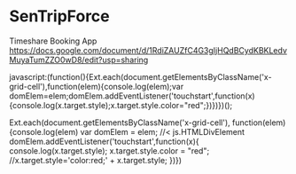 SenTripForce
============

Timeshare Booking App
https://docs.google.com/document/d/1RdiZAUZfC4G3gIjHQdBCydKBKLedvMuyaTumZZO0wD8/edit?usp=sharing


javascript:(function(){Ext.each(document.getElementsByClassName('x-grid-cell'),function(elem){console.log(elem);var domElem=elem;domElem.addEventListener('touchstart',function(x){console.log(x.target.style);x.target.style.color="red";})})})();

Ext.each(document.getElementsByClassName('x-grid-cell'),
	function(elem){console.log(elem)
	var domElem = elem; //< js.HTMLDivElement
	domElem.addEventListener('touchstart',function(x){
		console.log(x.target.style);
		x.target.style.color = "red";
		//x.target.style='color:red;' + x.target.style;
	})})